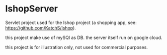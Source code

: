 # IshopServer
Servlet project used for the Ishop project (a shopping app, see: https://github.com/KatchS/Ishop).

this project make use of mySQl as DB.
the server itself run on google cloud.

this project is for illustration only, not used for commercial purposes.
